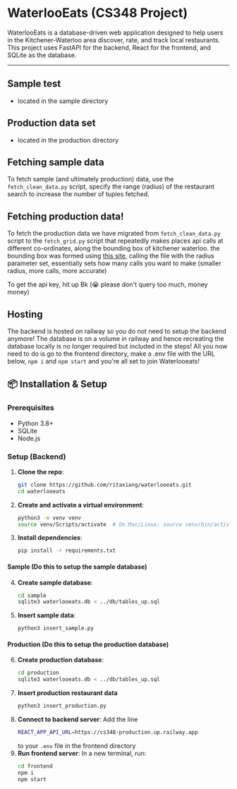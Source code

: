 # WaterlooEats (CS348 Project)

WaterlooEats is a database-driven web application designed to help users in the Kitchener-Waterloo area discover, rate, and track local restaurants. This project uses FastAPI for the backend, React for the frontend, and SQLite as the database.

---
## Sample test
- located in the sample directory
## Production data set
- located in the production directory
## Fetching sample data
To fetch sample (and ultimately production) data, use the `fetch_clean_data.py` script, specify the range (radius) of the restaurant search to increase the number of tuples fetched.
## Fetching production data!
To fetch the production data we have migrated from `fetch_clean_data.py` script to the `fetch_grid.py` script that repeatedly makes places api calls at different co-ordinates, along the bounding box of kitchener waterloo. the bounding box was formed using [this site](http://bboxfinder.com/#43.396964,-80.596848,43.498617,-80.422440), calling the file with the radius parameter set, essentially sets how many calls you want to make (smaller radius, more calls, more accurate)

To get the api key, hit up Bk (😭 please don't query too much, money money)


## Hosting
The backend is hosted on railway so you do not need to setup the backend anymore!
The database is on a volume in railway and hence recreating the database locally is no longer required but included in the steps! All you now need to do is go to the frontend directory, make a .env file with the URL below, `npm i` and `npm start` and you're all set to join Waterlooeats!
## 📦 Installation & Setup

### Prerequisites

- Python 3.8+
- SQLite
- Node.js

### Setup (Backend)

1. **Clone the repo**:
   ```bash
   git clone https://github.com/ritaxiang/waterlooeats.git
   cd waterlooeats
   ```
2. **Create and activate a virtual environment**:
    ```bash
    python3 -m venv venv
    source venv/Scripts/activate  # On Mac/Linux: source venv/bin/activate
    ```
3. **Install dependencies**:
    ```bash
    pip install -r requirements.txt
    ```
#### Sample (Do this to setup the sample database)
4. **Create sample database**:
   ```bash
   cd sample
   sqlite3 waterlooeats.db < ../db/tables_up.sql
   ```
5. **Insert sample data**:
    ```bash
    python3 insert_sample.py
    ```
#### Production (Do this to setup the production database)
6. **Create production database**:
    ```bash
    cd production
    sqlite3 waterlooeats.db < ../db/tables_up.sql
    ```
7. **Insert production restaurant data**
   ```bash
   python3 insert_production.py
   ```
8. **Connect to backend server**:
   Add the line
   ```bash
   REACT_APP_API_URL=https://cs348-production.up.railway.app
   ```
   to your `.env` file in the frontend directory
9.  **Run frontend server**:
   In a new terminal, run:
    ```bash
    cd frontend
    npm i
    npm start
    ```
   
   

